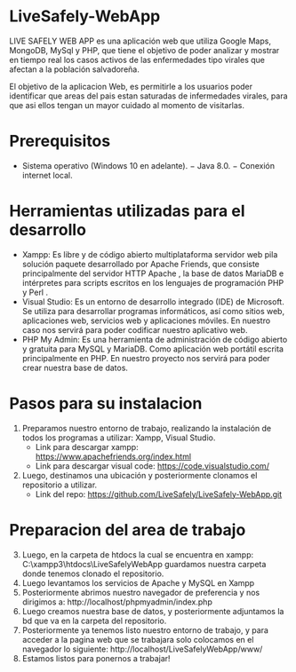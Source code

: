 # LiveSafely-WebApp

LIVE SAFELY WEB APP es una aplicación web que utiliza Google Maps, MongoDB, MySql y PHP, que tiene el objetivo de poder analizar y mostrar en tiempo real los casos activos de las enfermedades tipo virales que afectan a la población salvadoreña.

El objetivo de la aplicacion Web, es permitirle a los usuarios poder identificar que areas del pais estan saturadas de infermedades virales, para que asi ellos tengan un mayor cuidado al momento de visitarlas.

# Prerequisitos

- Sistema operativo (Windows 10 en adelante).
− Java 8.0.
− Conexión internet local.

# Herramientas utilizadas para el desarrollo

- Xampp:
Es libre y de código abierto multiplataforma servidor web pila solución paquete desarrollado por Apache Friends, que consiste principalmente del servidor HTTP Apache , la base de datos MariaDB e intérpretes para scripts escritos en los lenguajes de programación PHP y Perl .
- Visual Studio:
Es un entorno de desarrollo integrado (IDE) de Microsoft. Se utiliza para desarrollar programas informáticos, así como sitios web, aplicaciones web, servicios web y aplicaciones móviles. En nuestro caso nos servirá para poder codificar nuestro aplicativo web.
- PHP My Admin:
Es una herramienta de administración de código abierto y gratuita para MySQL y MariaDB. Como aplicación web portátil escrita principalmente en PHP. En nuestro proyecto nos servirá para poder crear nuestra base de datos. 

# Pasos para su instalacion

1. Preparamos nuestro entorno de trabajo, realizando la instalación de todos los programas a utilizar: Xampp, Visual Studio.
    - Link para descargar xampp: https://www.apachefriends.org/index.html
    - Link para descargar visual code: https://code.visualstudio.com/
2. Luego, destinamos una ubicación y posteriormente clonamos el repositorio a utilizar.
    - Link del repo: https://github.com/LiveSafely/LiveSafely-WebApp.git
    
# Preparacion del area de trabajo

3. Luego, en la carpeta de htdocs la cual se encuentra en xampp: C:\xampp3\htdocs\LiveSafelyWebApp guardamos nuestra carpeta donde tenemos clonado el repositorio.
4. Luego levantamos los servicios de Apache y MySQL en Xampp
5. Posteriormente abrimos nuestro navegador de preferencia y nos dirigimos a: http://localhost/phpmyadmin/index.php
6. Luego creamos nuestra base de datos, y posteriormente adjuntamos la bd que va en la carpeta del repositorio.
7. Posteriormente ya tenemos listo nuestro entorno de trabajo, y para acceder a la pagina web que se trabajara solo colocamos en el navegador lo siguiente: http://localhost/LiveSafelyWebApp/www/
8. Estamos listos para ponernos a trabajar!

